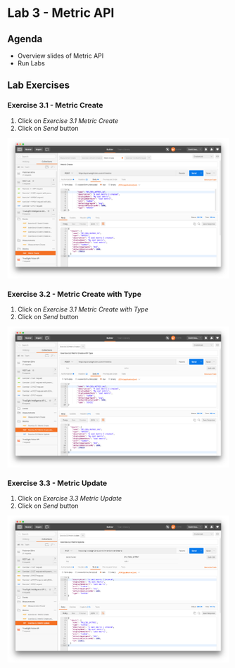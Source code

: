 Lab 3 - Metric API
==================

Agenda
------
- Overview slides of Metric API
- Run Labs

Lab Exercises
-------------

### Exercise 3.1 - Metric Create

1. Click on _Exercise 3.1 Metric Create_
2. Click on _Send_ button

![Exercise 3.1](img/ex-3.1.png)

### Exercise 3.2 - Metric Create with Type

1. Click on _Exercise 3.1 Metric Create with Type_
2. Click on _Send_ button

![Exercise 3.1](img/ex-3.2.png)

### Exercise 3.3 - Metric Update

1. Click on _Exercise 3.3 Metric Update_
2. Click on _Send_ button

![Exercise 3.3](img/ex-3.3.png)
